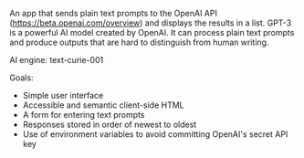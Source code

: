 An app that sends plain text prompts to the OpenAI API (https://beta.openai.com/overview) and displays the results in a list. GPT-3 is a powerful AI model created by OpenAI. It can process plain text prompts and produce outputs that are hard to distinguish from human writing.

AI engine: text-curie-001

Goals:
- Simple user interface
- Accessible and semantic client-side HTML
- A form for entering text prompts
- Responses stored in order of newest to oldest
- Use of environment variables to avoid committing OpenAI's secret API key
